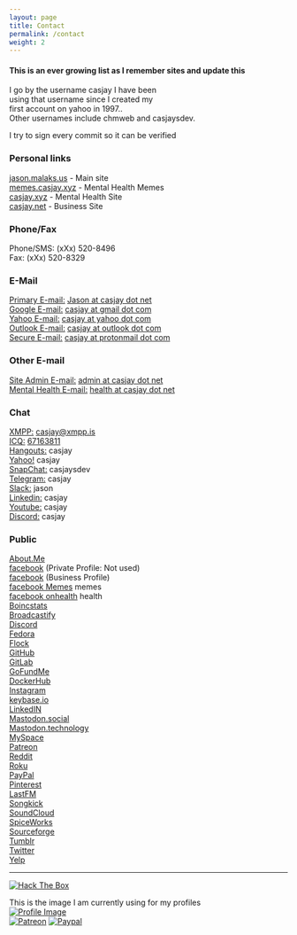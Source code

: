 ```yaml
---
layout: page
title: Contact
permalink: /contact
weight: 2
---
```

  
#### This is an ever growing list as I remember sites and update this  

I go by the username casjay I have been  
using that username since I created my  
first account on yahoo in 1997..  
Other usernames include chmweb and casjaysdev.  
  
I try to sign every commit so it can be verified  
  
### Personal links  

[jason.malaks.us](http://jason.malaks.us) - Main site  
[memes.casjay.xyz](http://memes.casjay.xyz) - Mental Health Memes  
[casjay.xyz](http://casjay.xyz) - Mental Health Site  
[casjay.net](http://casjay.net) - Business Site  
  
### Phone/Fax  

Phone/SMS: (xXx) 520-8496  
Fax: (xXx) 520-8329  
  
### E-Mail  

[Primary E-mail:](http://client.casjay.net/) [Jason at casjay dot net](mailto:jason@casjay.net)  
[Google E-mail:](http://gmail.com/) [casjay at gmail dot com](mailto:Casjay@gmail.com)  
[Yahoo E-mail:](http://ymail.com/) [casjay at yahoo dot com](mailto:Casjay@yahoo.com)  
[Outlook E-mail:](http://outlook.com/) [casjay at outlook dot com](mailto:Casjay@outlook.com)  
[Secure E-mail:](http://protonmail.com/) [casjay at protonmail dot com](mailto:Casjay@protonmail.com)  
  
### Other E-mail  

[Site Admin E-mail:](http://client.casjay.net/) [admin at casjay dot net](mailto:administrator@casjay.net)  
[Mental Health E-mail:](http://client.casjay.net/) [health at casjay dot net](mailto:health@casjay.net)  
  
### Chat  

[XMPP:](http://xmpp.is/) [casjay@xmpp.is](xmpp://casjay@xmpp.is/)  
[ICQ:](http://icq.com/) [67163811](https://icq.im/casjay)  
[Hangouts:](http://hangout.google.com/) casjay  
[Yahoo!](http://messenger.yahoo.com/) casjay  
[SnapChat:](http://snapchat.com) casjaysdev  
[Telegram:](http://t.me/casjay) casjay  
[Slack:](http://casjay.slack.com) jason  
[Linkedin:](http://LinkedIn.com/in/casjay) casjay  
[Youtube:](http://YouTube.com/casjay) casjay  
[Discord:](http://discord.gg/z2wS84v) casjay  
  
### Public  

[About.Me](https://about.me/casjay)  
[facebook](http://facebook.com/casjay.old) (Private Profile: Not used)  
[facebook](http://facebook.com/casjaysdev) (Business Profile)  
[facebook Memes](http://facebook.com/casjaymemes) memes  
[facebook onhealth](http://facebook.com/casjayhealth) health  
[Boincstats](https://boincstats.com/en/page/profile/user/34665/)  
[Broadcastify](http://www.radioreference.com/apps/user/?uid=184850)  
[Discord](https://discord.gg/z2wS84v)  
[Fedora](https://copr.fedorainfracloud.org/coprs/casjay)  
[Flock](http://casjay.flock.com)  
[GitHub](http://github.com/casjay)  
[GitLab](http://gitlab.com/casjay)  
[GoFundMe](https://www.gofundme.com/casjay)  
[DockerHub](https://hub.docker.com/r/casjay/)  
[Instagram](https://www.instagram.com/casjay/)  
[keybase.io](http://keybase.io/casjay)  
[LinkedIN](http://linkedin.com/in/casjay)  
[Mastodon.social](https://mastodon.social/@casjay)  
[Mastodon.technology](https://mastodon.technology/@casjay)  
[MySpace](https://myspace.com/chmweb)  
[Patreon](https://www.patreon.com/casjay)  
[Reddit](http://reddit.com/u/casjay)  
[Roku](https://my.roku.com/add/casjaysdev)  
[PayPal](https://paypal.me/casjaysdev)  
[Pinterest](https://www.pinterest.com/casjaysdev)  
[LastFM](https://www.last.fm/user/Casjay)  
[Songkick](https://www.songkick.com/users/casjay)  
[SoundCloud](https://soundcloud.com/casjay)  
[SpiceWorks](https://community.spiceworks.com/people/casjay)  
[Sourceforge](https://sourceforge.net/u/chmweb/profile/)  
[Tumblr](https://casjay.tumblr.com)  
[Twitter](https://twitter.com/casjay)  
[Yelp](https://www.yelp.com/user_details?userid=vSxaZZdqte5WhkOlsPqReQ)  
  
-------------------------  
[![Hack The Box](https://www.hackthebox.eu/badge/image/129685)](https://www.hackthebox.eu)  
  
This is the image I am currently using for my profiles  
[![Profile Image](https://avatars0.githubusercontent.com/u/126880?s=460&v=4)](http://jason.malaks.us)  
[![Patreon](https://img.shields.io/badge/patreon-donate-orange.svg)](https://www.patreon.com/casjay)
[![Paypal](https://img.shields.io/badge/Donate-PayPal-green.svg)](https://www.paypal.me/casjaysdev)  
